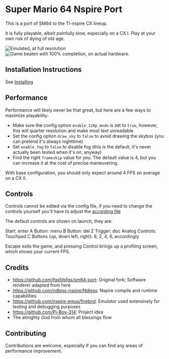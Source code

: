 # Super Mario 64 Nspire Port

This is a port of SM64 to the TI-nspire CX lineup. 

It is fully playable, albeit painfully slow, especially on a CX I. Play at your own risk of dying of old age.

![Emulated, at full resolution](https://user-images.githubusercontent.com/82989402/235566001-9cb138d9-3ce4-4ab1-86ed-3aff23919145.png)
![Game beaten with 100% completion, on actual hardware.](https://user-images.githubusercontent.com/82989402/235566406-f7c80234-1ef9-44b4-8bd6-a956d846431e.jpeg)

## Installation Instructions

See [Installing](./INSTALLING.md)

## Performance


Performance will likely never be that great, but here are a few ways to maximize playability:

 - Make sure the config option `enable_120p_mode` is set to `true`, however, this will quarter resolution and make most text unreadable
 - Set the config option `draw_sky` to `false` to avoid drawing the skybox (you can pretend it's always nighttime)
 - Set `enable_fog` to `false` to disable fog (this is the default, it's never actually been tested when it's on, anyway)
 - Find the right `frameskip` value for you. The default value is 4, but you can increase it at the cost of precise maneuvering.

With base configuration, you should only expect around 4 FPS on average on a CX II.

## Controls

Controls cannot be edited via the config file, if you need to change the controls yourself you'll have to adjust the [according file](./src/pc/controller_entry_point.c)

The default controls are shown on launch, they are:

Start: enter
A Button: menu
B Button: del
Z Trigger: doc
Analog Controls: Touchpad
C Buttons (up, down left, right): 8, 2, 4, 6, accordingly

Escape exits the game, and pressing Control brings up a profiling screen, which shows your current FPS.

## Credits
 - https://github.com/fgsfdsfgs/sm64-port: Original fork; Software renderer adapted from here
 - https://github.com/ndless-nspire/Ndless: Nspire compile and runtime capabilities
 - https://github.com/nspire-emus/firebird: Emulator used extensively for testing and debugging purposes
 - https://github.com/Pi-Boy-314: Project idea
 - The almighty God from whom all blessings flow

## Contributing

Contributions are welcome, especially if you can find any areas of performance improvement.
